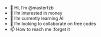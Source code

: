 - 👋 Hi, I’m @masterfzb
- 👀 I’m interested in money
- 🌱 I’m currently learning AI
- 💞️ I’m looking to collaborate on free codes
- 📫 How to reach me :forget it

<!---
masterfzb/masterfzb is a ✨ special ✨ repository because its `README.md` (this file) appears on your GitHub profile.
You can click the Preview link to take a look at your changes.
--->

